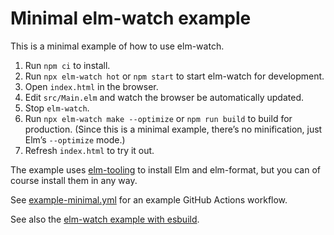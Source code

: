 # Minimal elm-watch example

This is a minimal example of how to use elm-watch.

1. Run `npm ci` to install.
2. Run `npx elm-watch hot` or `npm start` to start elm-watch for development.
3. Open `index.html` in the browser.
4. Edit `src/Main.elm` and watch the browser be automatically updated.
5. Stop `elm-watch`.
6. Run `npx elm-watch make --optimize` or `npm run build` to build for production. (Since this is a minimal example, there’s no minification, just Elm’s `--optimize` mode.)
7. Refresh `index.html` to try it out.

The example uses [elm-tooling] to install Elm and elm-format, but you can of course install them in any way.

See [example-minimal.yml] for an example GitHub Actions workflow.

See also the [elm-watch example with esbuild][example].

[elm-tooling]: https://elm-tooling.github.io/elm-tooling-cli
[example-minimal.yml]: https://github.com/lydell/elm-watch/blob/main/.github/workflows/example-minimal.yml
[example]: https://github.com/lydell/elm-watch/tree/main/example

